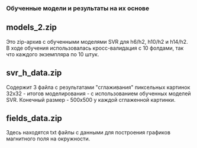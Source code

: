 ### Обученные модели и результаты на их основе 

## models_2.zip

Это zip-архив с обученными моделями SVR для h6/h2, h10/h2 и h14/h2. В ходе обучения использовалась кросс-валидация с 10 фолдами, так что каждого экземпляра по 10 штук.

## svr_h_data.zip

Содержит 3 файла с результатами "сглаживания" пиксельных картинок 32х32 - итогов моделирования - с использованием обученных моделей SVR. Конечный размер - 500х500 у каждой сглаженной картинки.

## fields_data.zip

Здесь находятся txt файлы с данными для построения графиков магнитного поля на окружности.
